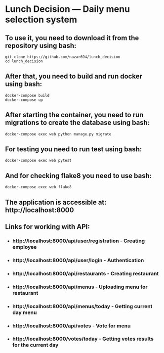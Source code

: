 # Lunch Decision — Daily menu selection system

## To use it, you need to download it from the repository using bash:
```angular2html
git clone https://github.com/nazar694/lunch_decision
cd lunch_decision
```

## After that, you need to build and run docker using bash:
```angular2html
docker-compose build
docker-compose up
```

## After starting the container, you need to run migrations to create the database using bash:
```angular2html
docker-compose exec web python manage.py migrate
```

## For testing you need to run test using bash:
```angular2html
docker-compose exec web pytest
```

## And for checking flake8 you need to use bash:
```angular2html
docker-compose exec web flake8
```

## The application is accessible at: http://localhost:8000

## Links for working with API:
- ### http://localhost:8000/api/user/registration - Creating employee
- ### http://localhost:8000/api/user/login - Authentication
- ### http://localhost:8000/api/restaurants - Creating restaurant
- ### http://localhost:8000/api/menus - Uploading menu for restaurant
- ### http://localhost:8000/api/menus/today - Getting current day menu
- ### http://localhost:8000/api/votes - Vote for menu
- ### http://localhost:8000/votes/today - Getting votes results for the current day
